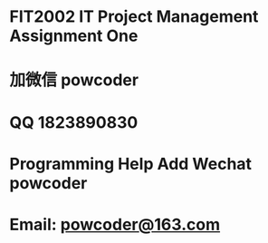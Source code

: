 # FIT2002 IT Project Management Assignment One
# 加微信 powcoder

# QQ 1823890830

# Programming Help Add Wechat powcoder

# Email: powcoder@163.com

